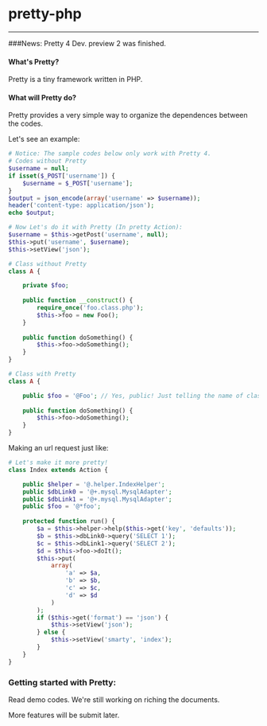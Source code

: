 pretty-php
==========
----

###News: Pretty 4 Dev. preview 2 was finished.

#### What's Pretty?
  Pretty is a tiny framework written in PHP.

#### What will Pretty do?
  Pretty provides a very simple way to organize the dependences between the codes.

  Let's see an example:

```PHP
# Notice: The sample codes below only work with Pretty 4.
# Codes without Pretty
$username = null;
if isset($_POST['username']) {
    $username = $_POST['username'];
}
$output = json_encode(array('username' => $username));
header('content-type: application/json');
echo $output;

# Now Let's do it with Pretty (In pretty Action):
$username = $this->getPost('username', null);
$this->put('username', $username);
$this->setView('json');

# Class without Pretty
class A {

    private $foo;
  
    public function __construct() {
        require_once('foo.class.php');
        $this->foo = new Foo();
    }
  
    public function doSomething() {
        $this->foo->doSomething();
    }
}

# Class with Pretty
class A {

    public $foo = '@Foo'; // Yes, public! Just telling the name of class.
  
    public function doSomething() {
        $this->foo->doSomething();
    }
}
```
Making an url request just like:
```php
# Let's make it more pretty!
class Index extends Action {

    public $helper = '@.helper.IndexHelper';
    public $dbLink0 = '@+.mysql.MysqlAdapter';
    public $dbLink1 = '@+.mysql.MysqlAdapter';
    public $foo = '@*foo';
    
    protected function run() {
        $a = $this->helper->help($this->get('key', 'defaults'));
        $b = $this->dbLink0->query('SELECT 1');
        $c = $this->dbLink1->query('SELECT 2');
        $d = $this->foo->doIt();
        $this->put(
            array(
                'a' => $a,
                'b' => $b,
                'c' => $c,
                'd' => $d
            )
        );
        if ($this->get('format') == 'json') {
            $this->setView('json');
        } else {
            $this->setView('smarty', 'index');
        }
    }
}
```
### Getting started with Pretty:
  Read demo codes. We're still working on riching the documents.

More features will be submit later.
